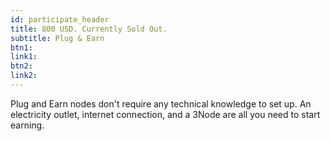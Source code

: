 ```yaml
---
id: participate_header
title: 800 USD. Currently Sold Out.
subtitle: Plug & Earn
btn1: 
link1: 
btn2:
link2: 
---
```


Plug and Earn nodes don't require any technical knowledge to set up. An electricity outlet, internet connection, and a 3Node are all you need to start earning.


